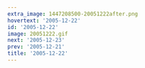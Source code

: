 ```yaml
---
extra_image: 1447208500-20051222after.png
hovertext: '2005-12-22'
id: '2005-12-22'
image: 20051222.gif
next: '2005-12-23'
prev: '2005-12-21'
title: '2005-12-22'
---
```

